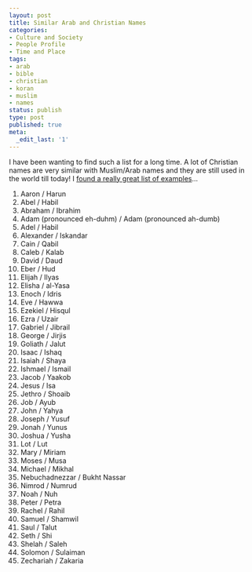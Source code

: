 ```yaml
---
layout: post
title: Similar Arab and Christian Names
categories:
- Culture and Society
- People Profile
- Time and Place
tags:
- arab
- bible
- christian
- koran
- muslim
- names
status: publish
type: post
published: true
meta:
  _edit_last: '1'
---
```

I have been wanting to find such a list for a long time. A lot of Christian names are very similar with Muslim/Arab names and they are still used in the world till today! I <a href="http://losu.org/religion/similar-arab-christian-names">found a really great list of examples</a>...
<ol>
	<li>Aaron / Harun</li>
	<li>Abel / Habil</li>
	<li>Abraham / Ibrahim</li>
	<li>Adam (pronounced eh-duhm) / Adam (pronounced ah-dumb)</li>
	<li>Adel / Habil</li>
	<li>Alexander / Iskandar</li>
	<li>Cain / Qabil</li>
	<li>Caleb / Kalab</li>
	<li>David / Daud</li>
	<li>Eber / Hud</li>
	<li>Elijah / Ilyas</li>
	<li>Elisha / al-Yasa</li>
	<li>Enoch / Idris</li>
	<li>Eve / Hawwa</li>
	<li>Ezekiel / Hisqul</li>
	<li>Ezra / Uzair</li>
	<li>Gabriel / Jibrail</li>
	<li>George / Jirjis</li>
	<li>Goliath / Jalut</li>
	<li>Isaac / Ishaq</li>
	<li>Isaiah / Shaya</li>
	<li>Ishmael / Ismail</li>
	<li>Jacob / Yaakob</li>
	<li>Jesus / Isa</li>
	<li>Jethro / Shoaib</li>
	<li>Job / Ayub</li>
	<li>John / Yahya</li>
	<li>Joseph / Yusuf</li>
	<li>Jonah / Yunus</li>
	<li>Joshua / Yusha</li>
	<li>Lot / Lut</li>
	<li>Mary / Miriam</li>
	<li>Moses / Musa</li>
	<li>Michael / Mikhal</li>
	<li>Nebuchadnezzar / Bukht Nassar</li>
	<li>Nimrod / Numrud</li>
	<li>Noah / Nuh</li>
	<li>Peter / Petra</li>
	<li>Rachel / Rahil</li>
	<li>Samuel / Shamwil</li>
	<li>Saul / Talut</li>
	<li>Seth / Shi</li>
	<li>Shelah / Saleh</li>
	<li>Solomon / Sulaiman</li>
	<li>Zechariah / Zakaria</li>
</ol>
